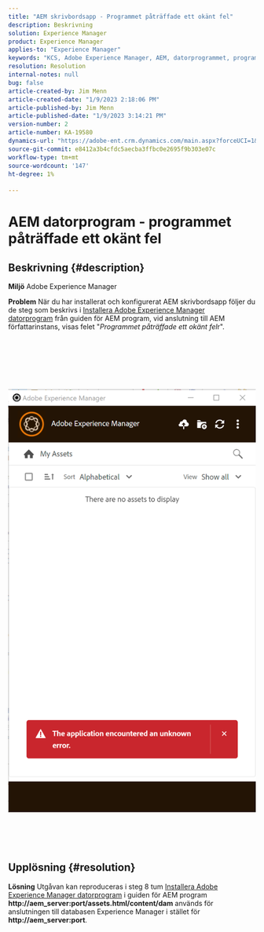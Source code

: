 ```yaml
---
title: "AEM skrivbordsapp - Programmet påträffade ett okänt fel"
description: Beskrivning
solution: Experience Manager
product: Experience Manager
applies-to: "Experience Manager"
keywords: "KCS, Adobe Experience Manager, AEM, datorprogrammet, programmet råkade ut för ett okänt fel, Frågor och svar"
resolution: Resolution
internal-notes: null
bug: false
article-created-by: Jim Menn
article-created-date: "1/9/2023 2:18:06 PM"
article-published-by: Jim Menn
article-published-date: "1/9/2023 3:14:21 PM"
version-number: 2
article-number: KA-19580
dynamics-url: "https://adobe-ent.crm.dynamics.com/main.aspx?forceUCI=1&pagetype=entityrecord&etn=knowledgearticle&id=8f215a6e-2890-ed11-aad1-6045bd0067ea"
source-git-commit: e8412a3b4cfdc5aecba3ffbc0e2695f9b303e07c
workflow-type: tm+mt
source-wordcount: '147'
ht-degree: 1%

---
```


# AEM datorprogram - programmet påträffade ett okänt fel

## Beskrivning {#description}


<b>Miljö</b>
Adobe Experience Manager

<b>Problem</b>
När du har installerat och konfigurerat AEM skrivbordsapp följer du de steg som beskrivs i [Installera Adobe Experience Manager datorprogram](https://experienceleague.adobe.com/docs/experience-manager-desktop-app/using/install-upgrade.html?lang=en#install-v2) från guiden för AEM program, vid anslutning till AEM författarinstans, visas felet &quot;*Programmet påträffade ett okänt fel*r&quot;.
<br><br><br> <br><br> <br><br> ![](assets/___90215a6e-2890-ed11-aad1-6045bd0067ea___.png)<br><br> <br><br> 

## Upplösning {#resolution}


<b>Lösning</b>
Utgåvan kan reproduceras i steg 8 tum [Installera Adobe Experience Manager datorprogram](https://experienceleague.adobe.com/docs/experience-manager-desktop-app/using/install-upgrade.html?lang=en#install-v2) i guiden för AEM program <b>http://aem_server:port/assets.html/content/dam</b> används för anslutningen till databasen Experience Manager i stället för <b>http://aem_server:port</b>.
